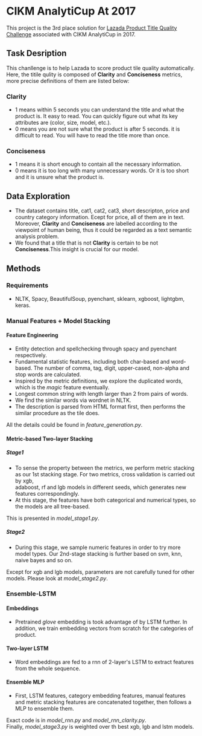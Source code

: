 # CIKM AnalytiCup At 2017
This project is the 3rd place solution for [Lazada Product Title Quality Challenge](https://competitions.codalab.org/competitions/16652) associated with CIKM AnalytiCup in 2017.

## Task Desription
This chanllenge is to help Lazada to score product tile quality automatically. Here, the titile qulity is composed of **Clarity** and **Conciseness** metrics, more precise definitions of them are listed below:
### Clarity
* 1 means within 5 seconds you can understand the title and what the product is. It easy to read. You can quickly figure out what its key attributes are (color, size, model, etc.).
* 0 means you are not sure what the product is after 5 seconds. it is difficult to read. You will have to read the title more than once.
### Conciseness
* 1 means it is short enough to contain all the necessary information.
* 0 means it is too long with many unnecessary words. Or it is too short and it is unsure what the product is.

## Data Exploration
* The dataset contains title, cat1, cat2, cat3, short descripton, price and country category information. Ecept for price, all of them are in text.<br>Moreover, **Clarity** and **Conciseness** are labelled according to the viewpoint of human being, thus it could be regarded as a text semantic analysis problem.
* We found that a title that is not **Clarity** is certain to be not **Conciseness**.This insight is crucial for our model.

## Methods
### Requirements
* NLTK, Spacy, BeautifulSoup, pyenchant, sklearn, xgboost, lightgbm, keras.
### Manual Features + Model Stacking
#### Feature Engineering
* Entity detection and spellchecking through spacy and pyenchant respectively.
* Fundamental statistic features, including both char-based and word-based. The number of comma, tag, digit, upper-cased, non-alpha and stop words are calculated.
* Inspired by the metric definitions, we explore the duplicated words, which is the *magic* feature eventually.
* Longest common string with length larger than 2 from pairs of words.
* We find the similar words via wordnet in NLTK.
* The description is parsed from HTML format first, then performs the similar procedure as the tile does.

All the details could be found in *feature_generation.py*.
#### Metric-based Two-layer Stacking
##### Stage1
* To sense the property between the metrics, we perform metric stacking as our 1st stacking stage. For two metrics, cross validation is carried out by xgb,<br> adaboost, rf and lgb models in different seeds, which generates new features correspondingly. 
* At this stage, the features have both categorical and numerical types, so the models are all tree-based.

This is presented in *model_stage1.py*.
##### Stage2
* During this stage, we sample numeric features in order to try more model types. Our 2nd-stage stacking is further based on svm, knn, naive bayes and so on.

Except for xgb and lgb models, parameters are not carefully tuned for other models. Please look at *model_stage2.py*.
### Ensemble-LSTM
#### Embeddings
* Pretrained *glove* embedding is took advantage of by LSTM further. In addition, we train embedding vectors from scratch for the categories of product.
#### Two-layer LSTM
* Word embeddings are fed to a rnn of 2-layer's LSTM to extract features from the whole sequence.
#### Ensemble MLP
* First, LSTM features, category embedding features, manual features and metric stacking features are concatenated together, then follows a MLP to ensemble them.

Exact code is in *model_rnn.py* and *model_rnn_clarity.py*.<br>
Finally, *model_stage3.py* is weighted over th best xgb, lgb and lstm models.





